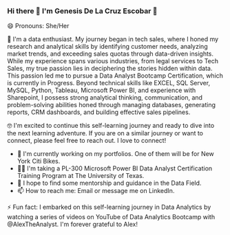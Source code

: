 ### Hi there 👋 I'm Genesis De La Cruz Escobar 🙂
😄 Pronouns: She/Her

💬 I'm a data enthusiast. My journey began in tech sales, where I honed my research and analytical skills by identifying customer needs, analyzing market trends, and exceeding sales quotas through data-driven insights. While my experience spans various industries, from legal services to Tech Sales, my true passion lies in deciphering the stories hidden within data.
This passion led me to pursue a Data Analyst Bootcamp Certification, which is currently in Progress. Beyond technical skills like EXCEL, SQL Server, MySQL, Python, Tableau, Microsoft Power BI, and experience with Sharepoint, I possess strong analytical thinking, communication, and problem-solving abilities honed through managing databases, generating reports, CRM dashboards, and building effective sales pipelines.

🤓 I'm excited to continue this self-learning journey and ready to dive into the next learning adventure. If you are on a similar journey or want to connect, please feel free to reach out. I love to connect!


- 🔭 I'm currently working on my portfolios. One of them will be for New York Citi Bikes.
- 👩‍🏫 I'm taking a PL-300 Microsoft Power BI Data Analyst Certification Training Program at The University of Texas.
- 🤔 I hope to find some mentorship and guidance in the Data Field. 
- 📫 How to reach me: Email or message me on LinkedIn.
         
⚡ Fun fact: I embarked on this self-learning journey in Data Analytics by watching a series of videos on YouTube of Data Analytics Bootcamp with @AlexTheAnalyst. I'm forever grateful to Alex!


